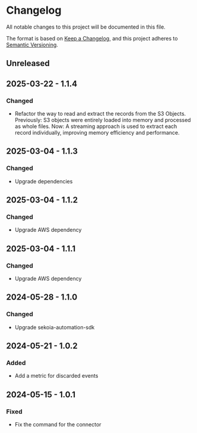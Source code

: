# Changelog

All notable changes to this project will be documented in this file.

The format is based on [Keep a Changelog](https://keepachangelog.com/en/1.0.0/),
and this project adheres to [Semantic Versioning](https://semver.org/spec/v2.0.0.html).

## Unreleased

## 2025-03-22 - 1.1.4

### Changed

- Refactor the way to read and extract the records from the S3 Objects.
  Previously: S3 objects were entirely loaded into memory and processed as whole files.
  Now: A streaming approach is used to extract each record individually, improving memory efficiency and performance.

## 2025-03-04 - 1.1.3

### Changed

- Upgrade dependencies

## 2025-03-04 - 1.1.2

### Changed

- Upgrade AWS dependency

## 2025-03-04 - 1.1.1

### Changed

- Upgrade AWS dependency

## 2024-05-28 - 1.1.0

### Changed

- Upgrade sekoia-automation-sdk

## 2024-05-21 - 1.0.2

### Added

- Add a metric for discarded events

## 2024-05-15 - 1.0.1

### Fixed

- Fix the command for the connector
